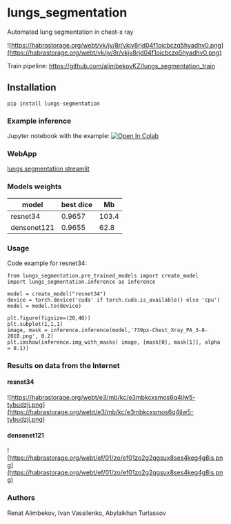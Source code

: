 # lungs_segmentation
Automated lung segmentation in chest-x ray 

![https://habrastorage.org/webt/vk/jv/8r/vkjv8rjd04f1oicbczq5hyadhv0.png](https://habrastorage.org/webt/vk/jv/8r/vkjv8rjd04f1oicbczq5hyadhv0.png)

Train pipeline: https://github.com/alimbekovKZ/lungs_segmentation_train

## Installation

`pip install lungs-segmentation`

### Example inference

Jupyter notebook with the example: [![Open In Colab](https://colab.research.google.com/assets/colab-badge.svg)](https://colab.research.google.com/drive/1hNNl-tHipIBGmtexU2BH8qC80-QxXFZt?usp=sharing)

### WebApp

[lungs segmentation streamlit](https://alimbekovkz-lungs-segmentation-demo-app-r1t0f4.streamlit.app/)

### Models weights

| model | best dice | Mb |
|-------|-----------|----|
|   resnet34    | 0.9657          |  103.4  |
|   densenet121    |  0.9655         |   62.8 |

### Usage

Code example for resnet34:

```
from lungs_segmentation.pre_trained_models import create_model
import lungs_segmentation.inference as inference

model = create_model("resnet34")
device = torch.device('cuda' if torch.cuda.is_available() else 'cpu')
model = model.to(device)

plt.figure(figsize=(20,40))
plt.subplot(1,1,1)
image, mask = inference.inference(model,'739px-Chest_Xray_PA_3-8-2010.png', 0.2)
plt.imshow(inference.img_with_masks( image, [mask[0], mask[1]], alpha = 0.1))
```


### Results on data from the Internet

#### resnet34

![https://habrastorage.org/webt/e3/mb/kc/e3mbkcxsmos6q4jlw5-tybudzji.png](https://habrastorage.org/webt/e3/mb/kc/e3mbkcxsmos6q4jlw5-tybudzji.png)

#### densenet121

![https://habrastorage.org/webt/ef/01/zo/ef01zo2g2qgsux8ses4keg4g8is.png](https://habrastorage.org/webt/ef/01/zo/ef01zo2g2qgsux8ses4keg4g8is.png)

### Authors

Renat Alimbekov, Ivan Vassilenko, Abylaikhan Turlassov
